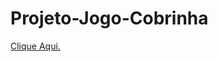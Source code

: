 # Projeto-Jogo-Cobrinha

<a href="https://jeanpaulinossp.github.io/Projeto-Jogo-Cobrinha/">Clique Aqui.</a>
